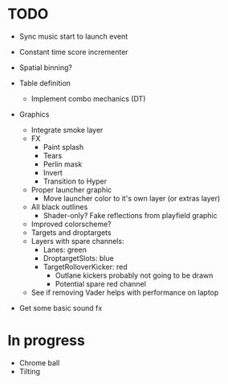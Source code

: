 
# TODO

- Sync music start to launch event
- Constant time score incrementer
- Spatial binning?
- Table definition
  - Implement combo mechanics (DT)
- Graphics
  - Integrate smoke layer
  - FX
    - Paint splash
    - Tears
    - Perlin mask
    - Invert
    - Transition to Hyper
  - Proper launcher graphic
    - Move launcher color to it's own layer (or extras layer)
  - All black outlines
    - Shader-only? Fake reflections from playfield graphic
  - Improved colorscheme?
  - Targets and droptargets
  - Layers with spare channels:
      - Lanes: green
      - DroptargetSlots: blue
      - TargetRolloverKicker: red
        - Outlane kickers probably not going to be drawn
        - Potential spare red channel
  - See if removing Vader helps with performance on laptop

- Get some basic sound fx

# In progress

- Chrome ball
- Tilting
